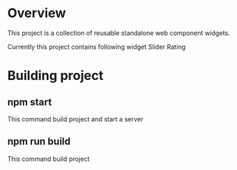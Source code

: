 # Overview
This project is a collection of reusable standalone web component widgets.

Currently this project contains following widget
Slider
Rating

# Building project
## npm start
This command build project and start a server

## npm run build
This command build project
